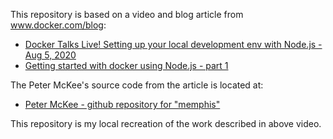 This repository is based on a video and blog article from www.docker.com/blog:

- [Docker Talks Live! Setting up your local development env with Node.js - Aug 5, 2020](https://youtube.com/watch?v=7_go1R7J8fM)
- [Getting started with docker using Node.js - part 1](https://www.docker.com/blog/getting-started-with-docker-using-node-jspart-i/)

The Peter McKee's source code from the article is located at:

- [Peter McKee - github repository for "memphis"](https://github.com/pmckeetx/memphis)

This repository is my local recreation of the work described in above video.